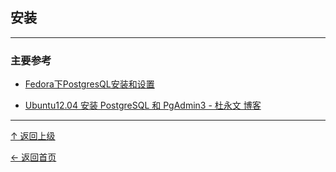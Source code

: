 

## 安装
---

### 主要参考

+ [ Fedora下PostgresQL安装和设置 ](http://blog.csdn.net/saloon_yuan/article/details/7904496)

+ [Ubuntu12.04 安装 PostgreSQL 和 PgAdmin3 - 杜永文 博客](http://duyw.github.io/blog/2013/04/04/ubuntu12-dot-04-an-zhuang-postgresqlhe-pgadmin3/)


----
[↑ 返回上级](https://github.com/asin929/linux-software/blob/master/Database/Database.md)

[← 返回首页](https://github.com/asin929/linux-software)
